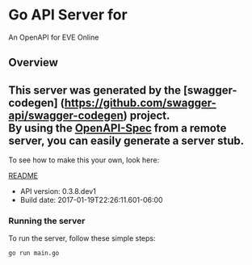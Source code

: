 # Go API Server for 

An OpenAPI for EVE Online

## Overview
This server was generated by the [swagger-codegen]
(https://github.com/swagger-api/swagger-codegen) project.  
By using the [OpenAPI-Spec](https://github.com/OAI/OpenAPI-Specification) from a remote server, you can easily generate a server stub.  
-

To see how to make this your own, look here:

[README](https://github.com/swagger-api/swagger-codegen/blob/master/README.md)

- API version: 0.3.8.dev1
- Build date: 2017-01-19T22:26:11.601-06:00


### Running the server
To run the server, follow these simple steps:

```
go run main.go
```

